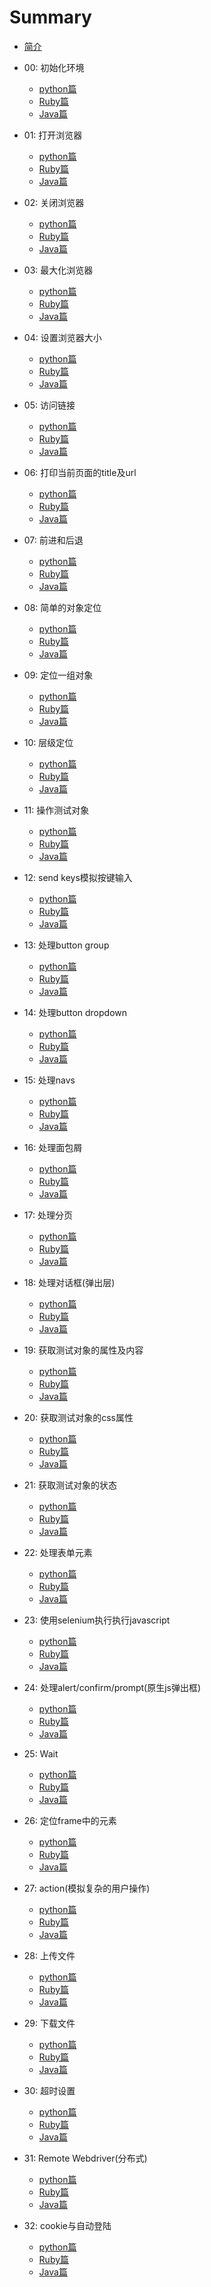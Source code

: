 # Summary

* [简介](README.md)

* 00: 初始化环境
  * [python篇](00/init.py.md)
  * [Ruby篇](00/init.md)
  * [Java篇](00/init.java.md)

* 01: 打开浏览器
  * [python篇](01/start_browser.py.md)
  * [Ruby篇](01/start_browser.md)
  * [Java篇](01/start_browser.java.md)

* 02: 关闭浏览器
  * [python篇](02/close_browser.py.md)
  * [Ruby篇](02/close_browser.md)
  * [Java篇](02/close_browser.java.md)

* 03: 最大化浏览器
  * [python篇](03/maximize_browser.py.md)
  * [Ruby篇](03/maximize_browser.md)
  * [Java篇](03/maximize_browser.java.md)

* 04: 设置浏览器大小
  * [python篇](04/resize_browser.py.md)
  * [Ruby篇](03/resize_browser.md)
  * [Java篇](03/resize_browser.java.md)

* 05: 访问链接
  * [python篇](05/get.py.md)
  * [Ruby篇](03/get.md)
  * [Java篇](03/get.java.md)

* 06: 打印当前页面的title及url
  * [python篇](06/title_and_url.py.md)
  * [Ruby篇](06/title_and_url.md)
  * [Java篇](06/title_and_url.java.md)

* 07: 前进和后退
  * [python篇](07/forword_and_back.py.md)
  * [Ruby篇](07/forword_and_back.md)
  * [Java篇](07/forword_and_back.java.md)

* 08: 简单的对象定位
  * [python篇](08/simple_locate.py.md)
  * [Ruby篇](08/simple_locate.md)
  * [Java篇](08/simple_locate.java.md)

* 09: 定位一组对象
  * [python篇](09/find_elements.py.md)
  * [Ruby篇](09/find_elements.md)
  * [Java篇](09/find_elements.java.md)

* 10: 层级定位
  * [python篇](10/level_locate.py.md)
  * [Ruby篇](09/level_locate.md)
  * [Java篇](09/level_locate.java.md)

* 11: 操作测试对象
  * [python篇](11/operate_element.py.md)
  * [Ruby篇](11/operate_element.md)
  * [Java篇](11/operate_element.java.md)

* 12: send keys模拟按键输入
  * [python篇](12/send_keys.py.md)
  * [Ruby篇](12/send_keys.md)
  * [Java篇](12/send_keys.java.md)

* 13: 处理button group
  * [python篇](13/button_group.py.md)
  * [Ruby篇](13/button_group.md)
  * [Java篇](13/button_group.java.md)

* 14: 处理button dropdown
  * [python篇](14/button_dropdown.py.md)
  * [Ruby篇](14/button_group.md)
  * [Java篇](14/button_dropdown.java.md)

* 15: 处理navs
  * [python篇](15/navs.py.md)
  * [Ruby篇](15/navs.md)
  * [Java篇](15/navs.java.md)

* 16: 处理面包屑
  * [python篇](16/breadcrumb.py.md)
  * [Ruby篇](16/breadcrumb.md)
  * [Java篇](16/breadcrumb.java.md)

* 17: 处理分页
  * [python篇](17/pagination.py.md)
  * [Ruby篇](17/pagination.md)
  * [Java篇](17/pagination.java.md)

* 18: 处理对话框(弹出层)
  * [python篇](18/modal.py.md)
  * [Ruby篇](18/modal.md)
  * [Java篇](18/modal.java.md)

* 19: 获取测试对象的属性及内容
  * [python篇](19/attribute.py.md)
  * [Ruby篇](19/attribute.md)
  * [Java篇](19/attribute.java.md)

* 20: 获取测试对象的css属性
  * [python篇](20/css.py.md)
  * [Ruby篇](20/css.md)
  * [Java篇](20/css.java.md)

* 21: 获取测试对象的状态
  * [python篇](21/status.py.md)
  * [Ruby篇](21/status.md)
  * [Java篇](21/status.java.md)

* 22: 处理表单元素
  * [python篇](22/form.py.md)
  * [Ruby篇](22/form.md)
  * [Java篇](22/form.java.md)

* 23: 使用selenium执行执行javascript
  * [python篇](23/js.py.md)
  * [Ruby篇](23/js.md)
  * [Java篇](23/js.java.md)

* 24: 处理alert/confirm/prompt(原生js弹出框)
  * [python篇](24/alert.py.md)
  * [Ruby篇](24/alert.md)
  * [Java篇](24/alert.java.md)

* 25: Wait
  * [python篇](25/wait.py.md)
  * [Ruby篇](25/wait.md)
  * [Java篇](25/wait.java.md)

* 26: 定位frame中的元素
  * [python篇](26/frame.py.md)
  * [Ruby篇](26/frame.md)
  * [Java篇](26/frame.java.md)

* 27: action(模拟复杂的用户操作)
  * [python篇](27/action.py.md)
  * [Ruby篇](27/action.md)
  * [Java篇](27/action.java.md)

* 28: 上传文件
  * [python篇](28/upload_file.py.md)
  * [Ruby篇](28/upload_file.md)
  * [Java篇](28/upload_file.java.md)

* 29: 下载文件
  * [python篇](29/download.py.md)
  * [Ruby篇](29/download.md)
  * [Java篇](29/download.java.md)

* 30: 超时设置
  * [python篇](30/timeout.py.md)
  * [Ruby篇](30/timeout.md)
  * [Java篇](30/timeout.java.md)

* 31: Remote Webdriver(分布式)
  * [python篇](31/remote.py.md)
  * [Ruby篇](31/remote.md)
  * [Java篇](31/remote.java.md)

* 32: cookie与自动登陆
  * [python篇](32/cookie.py.md)
  * [Ruby篇](32/cookie.md)
  * [Java篇](32/cookie.java.md)
